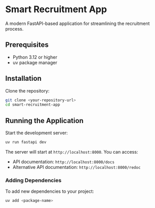 # Smart Recruitment App

A modern FastAPI-based application for streamlining the recruitment process.

## Prerequisites

- Python 3.12 or higher
- uv package manager 

## Installation

Clone the repository:
```bash
git clone <your-repository-url>
cd smart-recruitment-app
```

## Running the Application

Start the development server:
```bash
uv run fastapi dev
```

The server will start at `http://localhost:8000`. You can access:
- API documentation: `http://localhost:8000/docs`
- Alternative API documentation: `http://localhost:8000/redoc`

### Adding Dependencies

To add new dependencies to your project:
```bash
uv add <package-name>
```
